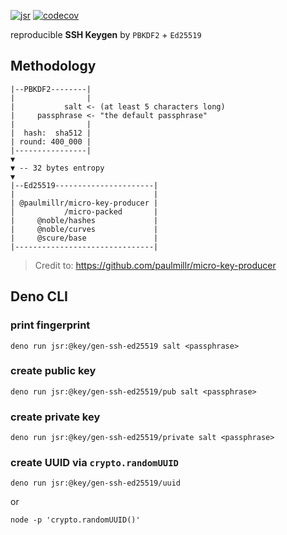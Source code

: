 [![jsr](https://jsr.io/badges/@key/gen-ssh-ed25519)](https://jsr.io/@key/gen-ssh-ed25519)
[![codecov](https://codecov.io/gh/imcotton/at-key-gen-ssh-ed25519/graph/badge.svg)](https://codecov.io/gh/imcotton/at-key-gen-ssh-ed25519)

reproducible **SSH Keygen** by `PBKDF2` + `Ed25519`





## Methodology

```
|--PBKDF2--------|
|                |
|           salt <- (at least 5 characters long)
|     passphrase <- "the default passphrase"
|                |
|  hash:  sha512 |
| round: 400_000 |
|----------------|
▼
▼ -- 32 bytes entropy
▼
|--Ed25519----------------------|
|                               |
| @paulmillr/micro-key-producer |
│           /micro-packed       |
|     @noble/hashes             |
|     @noble/curves             |
|     @scure/base               |
|-------------------------------|
```

> Credit to: https://github.com/paulmillr/micro-key-producer





## Deno CLI

### print fingerprint

    deno run jsr:@key/gen-ssh-ed25519 salt <passphrase>

### create public key

    deno run jsr:@key/gen-ssh-ed25519/pub salt <passphrase>

### create private key

    deno run jsr:@key/gen-ssh-ed25519/private salt <passphrase>

### create **UUID** via `crypto.randomUUID`

    deno run jsr:@key/gen-ssh-ed25519/uuid

or

    node -p 'crypto.randomUUID()'

